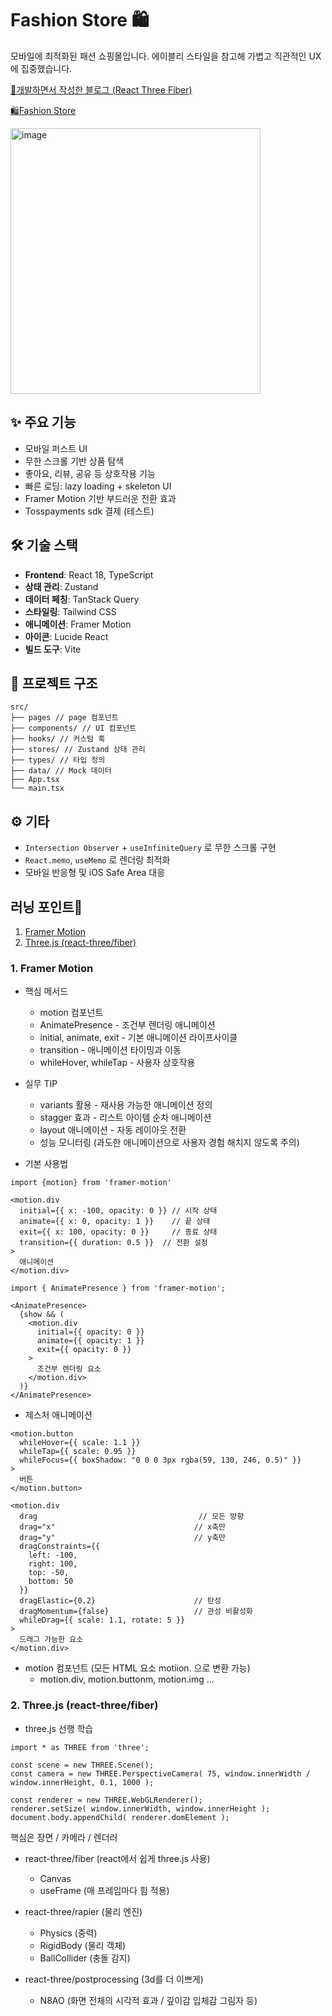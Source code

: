 # Fashion Store 🛍️

모바일에 최적화된 패션 쇼핑몰입니다. 에이블리 스타일을 참고해 가볍고 직관적인 UX에 집중했습니다. <br />

[🔗개발하면서 작성한 블로그 (React Three Fiber)](https://fkawnltjsejdj.tistory.com/category/R3F%28React%20Three%20Fiber%29)

[🛍️Fashion Store](https://fashion-store-iota-three.vercel.app/)

<img width="400" height="425" alt="image" src="https://github.com/user-attachments/assets/91d026bc-8e1c-4793-a633-2ee3d493e0ae" />

## ✨ 주요 기능

- 모바일 퍼스트 UI
- 무한 스크롤 기반 상품 탐색
- 좋아요, 리뷰, 공유 등 상호작용 기능
- 빠른 로딩: lazy loading + skeleton UI
- Framer Motion 기반 부드러운 전환 효과
- Tosspayments sdk 결제 (테스트)

## 🛠️ 기술 스택

- **Frontend**: React 18, TypeScript
- **상태 관리**: Zustand
- **데이터 페칭**: TanStack Query
- **스타일링**: Tailwind CSS
- **애니메이션**: Framer Motion
- **아이콘**: Lucide React
- **빌드 도구**: Vite

## 📁 프로젝트 구조

```
src/
├── pages // page 컴포넌트
├── components/ // UI 컴포넌트
├── hooks/ // 커스텀 훅
├── stores/ // Zustand 상태 관리
├── types/ // 타입 정의
├── data/ // Mock 데이터
├── App.tsx
└── main.tsx
```

## ⚙️ 기타

- `Intersection Observer` + `useInfiniteQuery` 로 무한 스크롤 구현
- `React.memo`, `useMemo` 로 렌더링 최적화
- 모바일 반응형 및 iOS Safe Area 대응

## 러닝 포인트💪

1. [Framer Motion](#1framer-motion)
2. [Three.js (react-three/fiber)](#2-threejs-react-threefiber)

### 1. Framer Motion

- 핵심 메서드

  - motion 컴포넌트
  - AnimatePresence - 조건부 렌더링 애니메이션
  - initial, animate, exit - 기본 애니메이션 라이프사이클
  - transition - 애니메이션 타이밍과 이동
  - whileHover, whileTap - 사용자 상호작용

- 실무 TIP

  - variants 활용 - 재사용 가능한 애니메이션 정의
  - stagger 효과 - 리스트 아이템 순차 애니메이션
  - layout 애니메이션 - 자동 레이아웃 전환
  - 성능 모니터링 (과도한 애니메이션으로 사용자 경험 해치지 않도록 주의)

- 기본 사용법

```
import {motion} from 'framer-motion'

<motion.div
  initial={{ x: -100, opacity: 0 }} // 시작 상태
  animate={{ x: 0, opacity: 1 }}    // 끝 상태
  exit={{ x: 100, opacity: 0 }}     // 종료 상태
  transition={{ duration: 0.5 }}  // 전환 설정
>
  애니메이션
</motion.div>
```

```
import { AnimatePresence } from 'framer-motion';

<AnimatePresence>
  {show && (
    <motion.div
      initial={{ opacity: 0 }}
      animate={{ opacity: 1 }}
      exit={{ opacity: 0 }}
    >
      조건부 렌더링 요소
    </motion.div>
  )}
</AnimatePresence>
```

- 제스처 애니메이션

```
<motion.button
  whileHover={{ scale: 1.1 }}
  whileTap={{ scale: 0.95 }}
  whileFocus={{ boxShadow: "0 0 0 3px rgba(59, 130, 246, 0.5)" }}
>
  버튼
</motion.button>
```

```
<motion.div
  drag                                    // 모든 방향
  drag="x"                               // x축만
  drag="y"                               // y축만
  dragConstraints={{
    left: -100,
    right: 100,
    top: -50,
    bottom: 50
  }}
  dragElastic={0.2}                      // 탄성
  dragMomentum={false}                   // 관성 비활성화
  whileDrag={{ scale: 1.1, rotate: 5 }}
>
  드래그 가능한 요소
</motion.div>
```

- motion 컴포넌트 (모든 HTML 요소 motiion. 으로 변환 가능)
  - motion.div, motion.buttonm, motion.img ...

### 2. Three.js (react-three/fiber)

- three.js 선행 학습

```
import * as THREE from 'three';

const scene = new THREE.Scene();
const camera = new THREE.PerspectiveCamera( 75, window.innerWidth / window.innerHeight, 0.1, 1000 );

const renderer = new THREE.WebGLRenderer();
renderer.setSize( window.innerWidth, window.innerHeight );
document.body.appendChild( renderer.domElement );
```

핵심은 장면 / 카메라 / 렌더러

- react-three/fiber (react에서 쉽게 three.js 사용)

  - Canvas
  - useFrame (매 프레임마다 힘 적용)

- react-three/rapier (물리 엔진)

  - Physics (중력)
  - RigidBody (물리 객체)
  - BallCollider (충돌 감지)

- react-three/postprocessing (3d를 더 이쁘게)
  - N8AO (화면 전체의 시각적 효과 / 깊이감 입체감 그림자 등)
